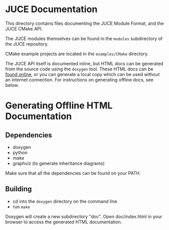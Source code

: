 # JUCE Documentation

This directory contains files documenting the JUCE Module Format, and the JUCE
CMake API.

The JUCE modules themselves can be found in the `modules` subdirectory of the
JUCE repository.

CMake example projects are located in the `examples/CMake` directory.

The JUCE API itself is documented inline, but HTML docs can be generated from
the source code using the `doxygen` tool. These HTML docs can be [found
online](https://juce.com/learn/documentation), or you can generate a local copy
which can be used without an internet connection. For instructions on generating
offline docs, see below.

# Generating Offline HTML Documentation

## Dependencies

- doxygen
- python
- make
- graphviz (to generate inheritance diagrams)

Make sure that all the dependencies can be found on your PATH.

## Building

- cd into the `doxygen` directory on the command line
- run `make`

Doxygen will create a new subdirectory "doc". Open doc/index.html in your browser
to access the generated HTML documentation.
